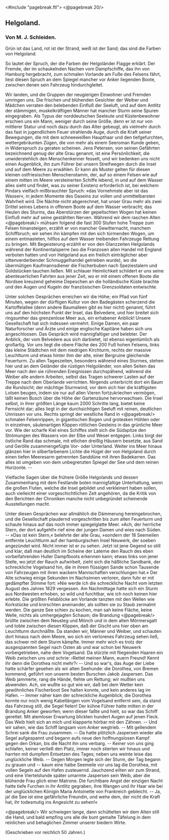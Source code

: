 <#include "pagebreak.ftl">
\<@pagebreak 20/>
<h2>Helgoland.</h2>

<h3>Von M. J. Schleiden.</h3>

<div class="right">
<div class="quote">Grün ist das Land, rot ist der Strand,
weiß ist der Sand; das sind die Farben von Helgoland.</div>
</div>

So lautet der Spruch, der die Farben der Helgoländer Flagge erklärt.
Der Fremde, der im schaukelnden Nachen vom Dampfschiffe,
das ihn von Hamburg hergebracht, zum schmalen <span class="g">Vorlande</span>
am Fuße des Felsens fährt, liest diesen Spruch an dem Spiegel
mancher vor Anker liegenden Boote, zwischen denen sein Fahrzeug
hindurchgleitet.

Wir landen, und die Gruppen der neugierigen Einwohner und
Fremden umringen uns. Die frischen und blühenden Gesichter der
Weiber und Mädchen verraten den belebenden Einfluß der Seeluft,
und auf dem Antlitz der stämmigen, muskelkräftigen Männer hat
mancher Sturm seine Spuren eingegraben. Als Typus der norddeutschen
Seeleute und Küstenbewohner erschien uns ein Mann,
weniger durch seine Größe, denn er ist nur von mittlerer Statur und
noch dazu durch das Alter gebeugt, als vielmehr durch das fast in
jugendlichem Feuer strahlende Auge, durch die Kraft seiner Bewegungen,
die mit dem schneeweißen Haupthaar und den tiefgefurchten,
wettergebräunten Zügen, die von mehr als einem Seeroman
Kunde geben, in Widerspruch zu geraten scheinen. Jens
Petersen, von seinen Gefährten bezeichnend genug der alte Grau
genannt, ist eine Persönlichkeit, die unwiderstehlich den Menschenkenner
fesselt, und wir bedenken uns nicht einen Augenblick, ihn
zum Führer bei unsern Streifwegen durch die Insel und auf dem
Meere zu erwählen. Er kann als Muster gelten für diesen kleinen
ostfriesischen Menschenstamm, der, auf so einem Felsen wie auf
einem mitten im Meere versteinerten Schiffe lebend, in und auf
dem Wasser alles sieht und findet, was zu seiner Existenz erforderlich
ist, bei welchem Pindars vielfach mißbrauchter Spruch: »das Vornehmste
aber ist das Wasser«, in jedem Momente des Daseins zur
vollen und unmittelbarsten Wahrheit wird. Die Nächte nicht abgerechnet,
hat unser Grau mehr als zwei Drittel seines Lebens in
offenem Boote auf dem Wasser verbracht; das Heulen des Sturms,
das Aberstürzen der gepeitschten Wogen hat keinen Einfluß mehr
auf seine gestählten Nerven. Während wir dem raschen Alten
\<@pagebreak/>
mühsam folgend die fast 300 Stufen hohe Treppe zum Felsen hinansteigen,
erzählt er von mancher Gewitternacht, manchem Schiffbruch;
wir sehen ihn kämpfen mit den sich türmenden Wogen, um einem
entmasteten, hilflos auf dem Wasser treibenden Fahrzeuge Rettung
zu bringen. Mit Begeisterung erzählt er von den Glanzzeiten Helgolands
während der Kontinentalsperre (wo die Franzosen allen Handel
mit England verboten hatten und von Helgoland aus ein freilich
einträglicher aber sittenverderbender Schmuggelhandel getrieben
wurde), wo die übermütigen Kaufmannsdiener die Fischerbuben nach
Speziestalern und Goldstücken tauchen ließen. Mit schlauer Heimlichkeit
schildert er uns seine abenteuerlichen Fahrten aus jener
Zeit, wo er mit einem offenen Boote die Nordsee kreuzend geheime
Depeschen an die holländische Küste brachte und den Augen und
Kugeln der französischen Grenzsoldaten entwischte.

Unter solchen Gesprächen erreichen wir die Höhe; ein Pfad
von fünf Minuten, wegen der dürftigen Kultur von den Badegästen
scherzend die Kartoffelallee (denn andere Baumalleen gibt es hier
nicht) genannt, führt uns auf den höchsten Punkt der Insel, das
Belvedere, und hier breitet sich ringsumher das grenzenlose Meer
aus, ein erhabener Anblick! Unsere Gesellschaft hat sich indessen
vermehrt. Einige Damen, ein paar Naturforscher und Ärzte und
einige englische Kapitäne haben sich uns angeschlossen. Das Gespräch
wird mannigfaltiger und belebter. Der Anblick, der vom Belvedere
aus sich darbietet, ist ebenso eigentümlich als großartig.
Vor uns liegt die obere Fläche des 200 Fuß hohen Felsens, links
das kleine Städtchen mit dem niedrigen Kirchturm, rechts der massive
Leuchtturm und etwas hinter ihm der alte, einer Bergruine gleichende
Feuerturm. Zu allen Tageszeiten, besonders während eines Sturmes,
stehen hier und an dem Geländer die rüstigen Helgoländer,
von allen Seiten das Meer nach den sie rührenden Ereignissen
durchspähend, während die Weiber alle andern Arbeiten, selbst das
Tragen schwerer Lasten auf der Treppe nach dem Oberlande verrichten.
Nirgends unterbricht dort ein Baum die Rundsicht; der
mächtige Sturmwind, vor dem sich hier die kräftigsten Lotsen beugen,
indem sie nur auf allen Vieren fortzukriechen vermögen, läßt keinen
Busch über die Höhe der Gartenzäune hervorwachsen. Die Insel
selbst, in ihrer größten Länge kaum 2000 Schritte lang, bietet keine
Fernsicht dar; alles liegt in der durchsichtigen Seeluft mit reinen,
deutlichen Umrissen vor uns. Rechts springt der westliche Rand in 
\<@pagebreak/>
schmalen Felsenrippen, in gigantischen Bogen und grotesken Höhlen
oder in einzelnen, säulenartigen Klippen rötlichen Gesteins in das
grünliche Meer vor. Wie der scharfe Kiel eines Schiffes stellt sich
die Südspitze den Strömungen des Wassers von der Elbe und Weser
entgegen. Links birgt der östliche Rand das schmale, mit etlichen
dreißig Häusern besetzte, aus Sand und Gerölle zusammengefügte
Vor- oder Unterland. Weiter ins Meer hinaus glänzen hier in
silberfarbenem Lichte die Hügel der von Helgoland durch einen tiefen
Meeresarm getrennten Sanddüne mit ihren Badekarren. Das alles
ist umgeben von dem unbegrenzten Spiegel der See und dem reinen
Horizonte. --

Vielfache Sagen über die frühere Größe Helgolands und dessen
Zusammenhang mit dem Festlande boten mannigfaltige Unterhaltung,
wenn die großen Fluten, welche die Insel gebildet und verkleinert
haben sollen, auch vielleicht einer vorgeschichtlichen Zeit angehören,
da die Kritik von den Berichten der Chroniken manche nicht unbegründet
scheinende Ausstellungen macht.

Unter diesen Gesprächen war allmählich die Dämmerung hereingebrochen,
und die Gesellschaft plaudernd vorgeschritten bis zum
alten Feuerturm und schaute hinaus auf das noch immer spiegelglatte
Meer. »Ach, der herrliche Stern, der dort aufgeht!« rief eine der
jungen Damen und wies nach Süden. -- »Das ist kein Stern,«
belehrte der alte Grau, »sondern der 18 Seemeilen entfernte Leuchtturm
auf der hamburgischen Insel Neuwerk, der soeben angezündet
wird. Nicht immer ist er zu sehen. Jetzt ist jene Gegend so still
und klar, daß man deutlich im Scheine der Laterne den Rauch des
eben vorbeifahrenden <span class="g">Huller</span> Dampfboots erkennen kann; etwas
links von jener Stelle, wo jetzt der Rauch aufwirbelt, zieht sich die
häßliche Sandbank, der schreckliche Vogelsand hin, die in ihrem
flüssigen Sande schon Tausende von Fahrzeugen mit ihren wackern
Mannschaften verschlungen hat.« Der Alte schwieg einige Sekunden
im Nachsinnen verloren, dann fuhr er mit gedämpfter Stimme fort:
»Nie werde ich die schreckliche Nacht vom letzten August des Jahres
1829 vergessen. Am Nachmittage hatte sich ein Sturm aus Nordwesten
erhoben, so wild und furchtbar, wie ich noch keinen hier erlebte.
Die größten Felsblöcke am Vorlande tanzten mit den Wellen
wie Korkstücke und knirschten aneinander, als sollten sie zu Staub
zermalmt werden. Die ganze See schien zu kochen, man sah keine
Fläche, keine Welle, nichts als umhergejagten Schaum; die Brandung 
\<@pagebreak/>
brüllte zwischen dem Neusteg und Mönch und in dem alten Mörmersgatt
und tobte zwischen diesen Klippen, daß der Gischt uns hier oben
am Leuchtturm durchnäßte. Da standen wir, Männer und Weiber,
und schauten dort hinaus nach dem Meere, wo sich ein verlorenes
Fahrzeug sehen ließ, das schwer mit dem Sturm kämpfte. Immer
mehr wich es trotz der ausgespannten Segel nach Osten ab und war
schon bei Neuwerk vorbeigetrieben, nahe dem Vogelsand. Da stürzte
mit fliegenden Haaren ein Weib zwischen uns und schrie: ›Rettet
meinen Mann, euern Freund! Kennt ihr denn die Dorothea nicht
mehr?‹ -- Und so war's, das Auge der Liebe hatte schärfer gesehen
als wir alten Seehunde: die Dorothea, von Bremen kommend,
geführt von unserm besten Burschen Jakob Jaspersen. Das Weib
jammerte, rang die Hände, flehte um Rettung; wir mußten uns
abwenden. Ach, sie wußte so gut wie wir, daß bei dem Wetter kein
gewöhnliches Fischerboot See halten konnte, und kein anderes lag
im Hafen. -- Immer näher kam der schreckliche Augenblick; die Dorothea
konnte nur noch wenig Kabellängen vom Vogelsand entfernt
sein, da stand das Fahrzeug still, die Segel fielen! Der kühne
Führer hatte mitten in der Brandung Anker geworfen; wenn dieser
faßte und hielt, so war das Schiff gerettet. Mit atemloser Erwartung
blickten hundert Augen auf jenen Fleck. Das Weib hielt sich an
mich und klapperte hörbar mit den Zähnen. -- Und wir sahen, wie
das Schiff langsam vom Anker wegtrieb. -- Mit gellendem Schrei
sank die Frau zusammen. -- Da hatte plötzlich Jaspersen wieder
alle Segel aufgespannt und begann aufs neue den hoffnungslosen
Kampf gegen den Orkan, bis die Nacht ihn uns verbarg. -- Keiner
von uns ging schlafen, keiner verließ den Platz, immer noch stierten
wir hinaus und harrten mit dumpfem Entsetzen des Tages; neben
uns weinte leise das unglückliche Weib. -- Gegen Morgen legte
sich der Sturm, der Tag begann zu grauen und -- kaum eine halbe
Seemeile vor uns lag die Dorothea, mit vollen Segeln auf den
Hafen zusteuernd. Jauchzend eilten wir zum Strand, und eine
Viertelstunde später umarmte Jaspersen sein Weib, aber die blühende
Frau glich einer Matrone. Die furchtbare Angst der einzigen
Nacht hatte tiefe Furchen in ihr Antlitz gegraben, ihre Wangen
und ihr Haar wie bei der unglücklichen Königin Maria Antoinette
von Frankreich gebleicht. -- Ja, ja! die See ist eine gefährliche
Freundin, und wehe dem, der nicht die Kraft hat, ihr todesmutig
ins Angesicht zu sehen!«
 
\<@pagebreak/>
Wir schwiegen lange, dann schüttelten wir dem Alten still die
Hand, und bald empfing uns alle die bunt gemalte Täfelung in dem
reinlichen und behaglichen Zimmer unserer biedern Wirte.

<div class="source">(Geschrieben vor reichlich 50 Jahren.)</div>

